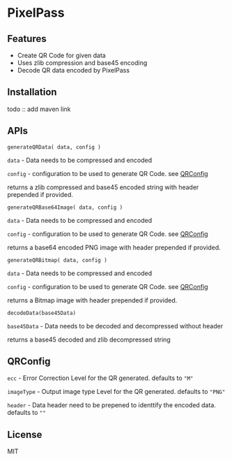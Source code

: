 # PixelPass

## Features

- Create QR Code for given data
- Uses zlib compression and base45 encoding
- Decode QR data encoded by PixelPass

## Installation

todo :: add maven link

## APIs
`generateQRData( data, config )`

`data` - Data needs to be compressed and encoded

`config` - configuration to be used to generate QR Code. see [QRConfig](#qrconfig)

returns a zlib compressed and base45 encoded string with header prepended if provided.

`generateQRBase64Image( data, config )`

`data` - Data needs to be compressed and encoded

`config` - configuration to be used to generate QR Code. see [QRConfig](/#QRConfig)

returns a base64 encoded PNG image with header prepended if provided.

`generateQRBitmap( data, config )`

`data` - Data needs to be compressed and encoded

`config` - configuration to be used to generate QR Code. see [QRConfig](/#QRConfig)

returns a Bitmap image with header prepended if provided.

`decodeData(base45Data)`

`base45Data` - Data needs to be decoded and decompressed without header

returns a base45 decoded and zlib decompressed string

## QRConfig

`ecc` - Error Correction Level for the QR generated. defaults to `"M"`

`imageType` - Output image type Level for the QR generated. defaults to `"PNG"`

`header` - Data header need to be prepened to identtify the encoded data. defaults to `""`

## License
MIT